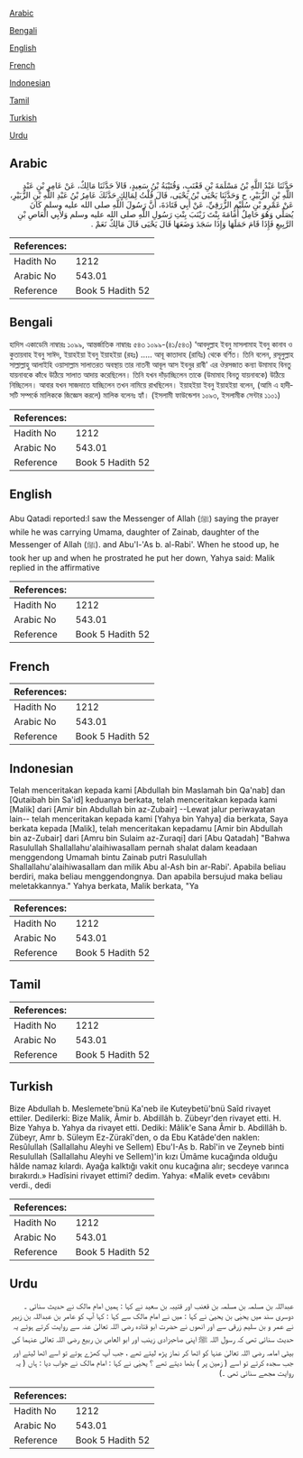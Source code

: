 [Arabic](#arabic)

[Bengali](#bengali)

[English](#english)

[French](#french)

[Indonesian](#indonesian)

[Tamil](#tamil)

[Turkish](#turkish)

[Urdu](#urdu)

## Arabic


<div dir="rtl" lang="ar" style={{fontSize:'larger',backgroundColor:'#f8f9fa',padding:20}}>
حَدَّثَنَا عَبْدُ اللَّهِ بْنُ مَسْلَمَةَ بْنِ قَعْنَبٍ، وَقُتَيْبَةُ بْنُ سَعِيدٍ، قَالاَ حَدَّثَنَا مَالِكٌ، عَنْ عَامِرِ بْنِ عَبْدِ اللَّهِ بْنِ الزُّبَيْرِ، ح وَحَدَّثَنَا يَحْيَى بْنُ يَحْيَى، قَالَ قُلْتُ لِمَالِكٍ حَدَّثَكَ عَامِرُ بْنُ عَبْدِ اللَّهِ بْنِ الزُّبَيْرِ، عَنْ عَمْرِو بْنِ سُلَيْمٍ الزُّرَقِيِّ، عَنْ أَبِي قَتَادَةَ، أَنَّ رَسُولَ اللَّهِ صلى الله عليه وسلم كَانَ يُصَلِّي وَهُوَ حَامِلٌ أُمَامَةَ بِنْتَ زَيْنَبَ بِنْتِ رَسُولِ اللَّهِ صلى الله عليه وسلم وَلأَبِي الْعَاصِ بْنِ الرَّبِيعِ فَإِذَا قَامَ حَمَلَهَا وَإِذَا سَجَدَ وَضَعَهَا قَالَ يَحْيَى قَالَ مَالِكٌ نَعَمْ ‏.‏
</div>
<div style={{backgroundColor:'#f8f9fa',padding:20, marginBottom: 10}}><table> <thead> <tr> <th>References:</th> <th></th> </tr> </thead> <tbody><tr><td>Hadith No</td><td>1212</td></tr><tr><td>Arabic No</td><td>543.01</td></tr><tr><td>Reference</td><td>Book 5 Hadith 52</td></tr></tbody></table></div>

## Bengali


<div dir="ltr" lang="bn" style={{fontSize:'larger',backgroundColor:'#f8f9fa',padding:20}}>
হাদিস একাডেমি নাম্বারঃ ১০৯৯, আন্তর্জাতিক নাম্বারঃ ৫৪৩ ১০৯৯-(৪১/৫৪৩) ‘আবদুল্লাহ ইবনু মাসলামাহ ইবনু কানাব ও কুতায়বাহ ইবনু সাঈদ, ইয়াহইয়া ইবনু ইয়াহইয়া (রহঃ) ..... আবূ কাতাদাহ (রাযিঃ) থেকে বর্ণিত। তিনি বলেন, রসূলুল্লাহ সাল্লাল্লাহু আলাইহি ওয়াসাল্লাম সালাতরত অবস্থায় তার নাতনী আবূল আস ইবনুর রাবী' এর ঔরসজাত কন্যা উমামাহ বিনতু যায়নাবকে কাঁধে উঠিয়ে সালাত আদায় করেছিলেন। তিনি যখন দাঁড়াচ্ছিলেন তাকে (উমামাহ বিনতু যায়নাবকে) উঠিয়ে নিচ্ছিলেন। আবার যখন সাজদাতে যাচ্ছিলেন তখন নামিয়ে রাখছিলেন। ইয়াহইয়া ইবনু ইয়াহইয়া বলেন, (আমি এ হাদীসটি সম্পর্কে মালিককে জিজ্ঞেস করলে) মালিক বলেনঃ হ্যাঁ। (ইসলামী ফাউন্ডেশন ১০৯৩, ইসলামীক সেন্টার ১১০১)
</div>
<div style={{backgroundColor:'#f8f9fa',padding:20, marginBottom: 10}}><table> <thead> <tr> <th>References:</th> <th></th> </tr> </thead> <tbody><tr><td>Hadith No</td><td>1212</td></tr><tr><td>Arabic No</td><td>543.01</td></tr><tr><td>Reference</td><td>Book 5 Hadith 52</td></tr></tbody></table></div>

## English


<div dir="ltr" lang="en" style={{fontSize:'larger',backgroundColor:'#f8f9fa',padding:20}}>
Abu Qatadi reported:I saw the Messenger of Allah (ﷺ) saying the prayer while he was carrying Umama, daughter of Zainab, daughter of the Messenger of Allah (ﷺ). and Abu'l-'As b. al-Rabi'. When he stood up, he took her up and when he prostrated he put her down, Yahya said: Malik replied in the affirmative
</div>
<div style={{backgroundColor:'#f8f9fa',padding:20, marginBottom: 10}}><table> <thead> <tr> <th>References:</th> <th></th> </tr> </thead> <tbody><tr><td>Hadith No</td><td>1212</td></tr><tr><td>Arabic No</td><td>543.01</td></tr><tr><td>Reference</td><td>Book 5 Hadith 52</td></tr></tbody></table></div>

## French


<div dir="ltr" lang="fr" style={{fontSize:'larger',backgroundColor:'#f8f9fa',padding:20}}>

</div>
<div style={{backgroundColor:'#f8f9fa',padding:20, marginBottom: 10}}><table> <thead> <tr> <th>References:</th> <th></th> </tr> </thead> <tbody><tr><td>Hadith No</td><td>1212</td></tr><tr><td>Arabic No</td><td>543.01</td></tr><tr><td>Reference</td><td>Book 5 Hadith 52</td></tr></tbody></table></div>

## Indonesian


<div dir="ltr" lang="id" style={{fontSize:'larger',backgroundColor:'#f8f9fa',padding:20}}>
Telah menceritakan kepada kami [Abdullah bin Maslamah bin Qa'nab] dan [Qutaibah bin Sa'id] keduanya berkata, telah menceritakan kepada kami [Malik] dari [Amir bin Abdullah bin az-Zubair] --Lewat jalur periwayatan lain-- telah menceritakan kepada kami [Yahya bin Yahya] dia berkata, Saya berkata kepada [Malik], telah menceritakan kepadamu [Amir bin Abdullah bin az-Zubair] dari [Amru bin Sulaim az-Zuraqi] dari [Abu Qatadah] "Bahwa Rasulullah Shallallahu'alaihiwasallam pernah shalat dalam keadaan menggendong Umamah bintu Zainab putri Rasulullah Shallallahu'alaihiwasallam dan milik Abu al-Ash bin ar-Rabi'. Apabila beliau berdiri, maka beliau menggendongnya. Dan apabila bersujud maka beliau meletakkannya." Yahya berkata, Malik berkata, "Ya
</div>
<div style={{backgroundColor:'#f8f9fa',padding:20, marginBottom: 10}}><table> <thead> <tr> <th>References:</th> <th></th> </tr> </thead> <tbody><tr><td>Hadith No</td><td>1212</td></tr><tr><td>Arabic No</td><td>543.01</td></tr><tr><td>Reference</td><td>Book 5 Hadith 52</td></tr></tbody></table></div>

## Tamil


<div dir="ltr" lang="ta" style={{fontSize:'larger',backgroundColor:'#f8f9fa',padding:20}}>

</div>
<div style={{backgroundColor:'#f8f9fa',padding:20, marginBottom: 10}}><table> <thead> <tr> <th>References:</th> <th></th> </tr> </thead> <tbody><tr><td>Hadith No</td><td>1212</td></tr><tr><td>Arabic No</td><td>543.01</td></tr><tr><td>Reference</td><td>Book 5 Hadith 52</td></tr></tbody></table></div>

## Turkish


<div dir="ltr" lang="tr" style={{fontSize:'larger',backgroundColor:'#f8f9fa',padding:20}}>
Bize Abdullah b. Meslemete'bnü Ka'neb ile Kuteybetü'bnü Saîd rivayet ettiler. Dedilerki: Bize Malik, Âmir b. Abdillâh b. Zübeyr'den rivayet etti. H. Bize Yahya b. Yahya da rivayet etti. Dediki: Mâlik'e Sana Âmir b. Abdillâh b. Zübeyr, Amr b. Süleym Ez-Zürakî'den, o da Ebu Katâde'den naklen: Resûlullah (Sallallahu Aleyhi ve Sellem) Ebu'I-As b. Rabî'in ve Zeyneb binti Resulullah (Sallallahu Aleyhi ve Sellem)'in kızı Ümâme kucağında olduğu hâlde namaz kılardı. Ayağa kalktığı vakit onu kucağına alır; secdeye varınca bırakırdı.» Hadîsini rivayet ettimi? dedim. Yahya: «Malik evet» cevâbını verdi., dedi
</div>
<div style={{backgroundColor:'#f8f9fa',padding:20, marginBottom: 10}}><table> <thead> <tr> <th>References:</th> <th></th> </tr> </thead> <tbody><tr><td>Hadith No</td><td>1212</td></tr><tr><td>Arabic No</td><td>543.01</td></tr><tr><td>Reference</td><td>Book 5 Hadith 52</td></tr></tbody></table></div>

## Urdu


<div dir="rtl" lang="ur" style={{fontSize:'larger',backgroundColor:'#f8f9fa',padding:20}}>
عبداللہ بن مسلمہ بن مسلمہ بن قعنب اور قتیبہ بن سعید نے کہا : ہمیں امام مالک نے حدیث سنائی ۔ دوسری سند میں یحیٰی بن یحییٰ نے کہا : میں نے امام مالک سے کہا : کہا آپ کو عامر بن عبداللہ بن زبیر نے عمر و بن سلیم زرقی سے اور انھوں نے حضرت ابو قتادہ رضی اللہ تعالیٰ عنہ سے روایت کرتے ہوئے یہ حدیث سنائی تھی کہ رسول اللہ ﷺ اپنی صاحبزادی زینب اور ابو العاص بن ربیع رضی اللہ تعالی عنہما کی بیٹی امامہ رضی اللہ تعالیٰ عنہا کو اٹھا کر نماز پڑھ لیتے تھے ، جب آپ کھڑے ہوتے تو اسے اٹھا لیتے اور جب سجدہ کرتے تو اسے ( زمین پر ) بٹھا دیتے تھے ؟ یحیٰی نے کہا : امام مالک نے جواب دیا : ہاں ( یہ روایت مجھے سنائی تھی ۔)
</div>
<div style={{backgroundColor:'#f8f9fa',padding:20, marginBottom: 10}}><table> <thead> <tr> <th>References:</th> <th></th> </tr> </thead> <tbody><tr><td>Hadith No</td><td>1212</td></tr><tr><td>Arabic No</td><td>543.01</td></tr><tr><td>Reference</td><td>Book 5 Hadith 52</td></tr></tbody></table></div>